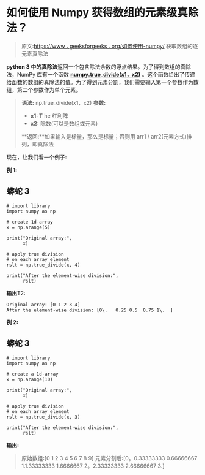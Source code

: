 # 如何使用 Numpy 获得数组的元素级真除法？

> 原文:[https://www . geeksforgeeks . org/如何使用-numpy/](https://www.geeksforgeeks.org/how-to-get-element-wise-true-division-of-an-array-using-numpy/) 获取数组的逐元素真除法

**python 3 中的真除法**返回一个包含除法余数的浮点结果。为了得到数组的真除法，NumPy 库有一个函数 [**numpy.true_divide(x1，x2)**](https://www.geeksforgeeks.org/numpy-true_divide-python/) 。这个函数给出了传递给函数的数组的真除法的值。为了得到元素分割，我们需要输入第一个参数作为数组，第二个参数作为单个元素。

> **语法:** np.true_divide(x1，x2)
> **参数:**
> 
> *   **x1: T** he 红利阵
> *   **x2:** 除数(可以是数组或元素)
> 
> **返回:**如果输入是标量，那么是标量；否则用 arr1 / arr2(元素方式)排列，即真除法

现在，让我们看一个例子:

**例 1:**

## 蟒蛇 3

```
# import library
import numpy as np

# create 1d-array
x = np.arange(5)

print("Original array:", 
      x)

# apply true division 
# on each array element
rslt = np.true_divide(x, 4)

print("After the element-wise division:", 
      rslt)
```

**输出**T2:

```
Original array: [0 1 2 3 4]
After the element-wise division: [0\.   0.25 0.5  0.75 1\.  ]
```

**例 2:**

## 蟒蛇 3

```
# import library
import numpy as np

# create a 1d-array
x = np.arange(10)

print("Original array:", 
      x)

# apply true division 
# on each array element
rslt = np.true_divide(x, 3)

print("After the element-wise division:",
      rslt)
```

**输出:**

> 原始数组:[0 1 2 3 4 5 6 7 8 9]
> 元素分割后:[0。0.33333333 0.66666667 1.1.33333333 1.6666667
> 2。2.33333333 2.66666667 3.]